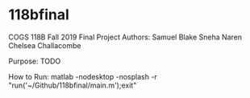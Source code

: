 # 118bfinal
COGS 118B Fall 2019 Final Project
Authors: 
Samuel Blake
Sneha Naren
Chelsea Challacombe

Purpose: TODO

How to Run:
matlab -nodesktop -nosplash -r "run('~/Github/118bfinal/main.m');exit"
